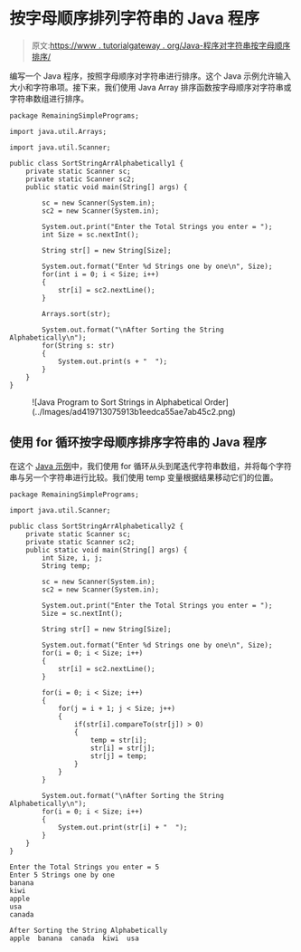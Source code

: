 # 按字母顺序排列字符串的 Java 程序

> 原文:[https://www . tutorialgateway . org/Java-程序对字符串按字母顺序排序/](https://www.tutorialgateway.org/java-program-to-sort-strings-in-alphabetical-order/)

编写一个 Java 程序，按照字母顺序对字符串进行排序。这个 Java 示例允许输入大小和字符串项。接下来，我们使用 Java Array 排序函数按字母顺序对字符串或字符串数组进行排序。

```
package RemainingSimplePrograms;

import java.util.Arrays;

import java.util.Scanner;

public class SortStringArrAlphabetically1 {
	private static Scanner sc;
	private static Scanner sc2;
	public static void main(String[] args) {

		sc = new Scanner(System.in);
		sc2 = new Scanner(System.in);

		System.out.print("Enter the Total Strings you enter = ");
		int Size = sc.nextInt();

		String str[] = new String[Size];

		System.out.format("Enter %d Strings one by one\n", Size);
		for(int i = 0; i < Size; i++) 
		{
			str[i] = sc2.nextLine();
		}

		Arrays.sort(str);

		System.out.format("\nAfter Sorting the String Alphabetically\n");
		for(String s: str) 
		{
			System.out.print(s + "  ");
		}
	}
}
```

<figure class="wp-block-image size-large">![Java Program to Sort Strings in Alphabetical Order](../Images/ad419713075913b1eedca55ae7ab45c2.png)</figure>

## 使用 for 循环按字母顺序排序字符串的 Java 程序

在这个 [Java 示例](https://www.tutorialgateway.org/learn-java-programs/)中，我们使用 for 循环从头到尾迭代字符串数组，并将每个字符串与另一个字符串进行比较。我们使用 temp 变量根据结果移动它们的位置。

```
package RemainingSimplePrograms;

import java.util.Scanner;

public class SortStringArrAlphabetically2 {
	private static Scanner sc;
	private static Scanner sc2;
	public static void main(String[] args) {
		int Size, i, j;
		String temp;

		sc = new Scanner(System.in);
		sc2 = new Scanner(System.in);

		System.out.print("Enter the Total Strings you enter = ");
		Size = sc.nextInt();

		String str[] = new String[Size];

		System.out.format("Enter %d Strings one by one\n", Size);
		for(i = 0; i < Size; i++) 
		{
			str[i] = sc2.nextLine();
		}

		for(i = 0; i < Size; i++) 
		{
			for(j = i + 1; j < Size; j++)
			{
				if(str[i].compareTo(str[j]) > 0)
				{
					temp = str[i];
					str[i] = str[j];
					str[j] = temp;
				}
			}
		}

		System.out.format("\nAfter Sorting the String Alphabetically\n");
		for(i = 0; i < Size; i++) 
		{
			System.out.print(str[i] + "  ");
		}
	}
}
```

```
Enter the Total Strings you enter = 5
Enter 5 Strings one by one
banana
kiwi
apple
usa
canada

After Sorting the String Alphabetically
apple  banana  canada  kiwi  usa 
```